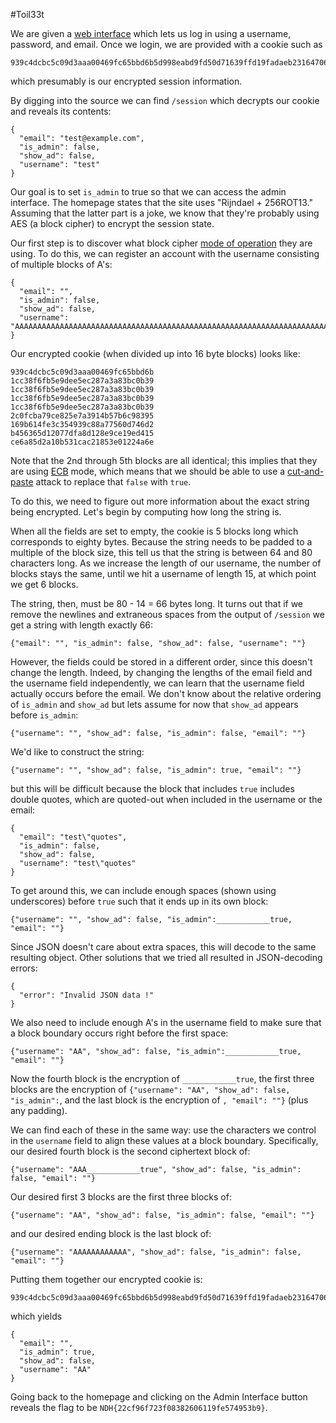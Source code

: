 #Toil33t

We are given a [web interface](toil33t.quals.nuitduhack.com) which lets us log in using a username, password, and email. Once we login, we are provided with a cookie such as

```
939c4dcbc5c09d3aaa00469fc65bbd6b5d998eabd9fd50d71639ffd19fadaeb23164706a5409b80800d7b98a576d11546cb3b01c5a57390325c7f6a18a4183c2e601b92d49560ffcac94c6271400069e
```

which presumably is our encrypted session information.

By digging into the source we can find `/session` which decrypts our cookie and reveals its contents:

```
{
  "email": "test@example.com",
  "is_admin": false,
  "show_ad": false,
  "username": "test"
}
```

Our goal is to set `is_admin` to true so that we can access the admin interface. The homepage states that the site uses "Rijndael + 256ROT13." Assuming that the latter part is a joke, we know that they're probably using AES (a block cipher) to encrypt the session state.

Our first step is to discover what block cipher [mode of operation](https://en.wikipedia.org/wiki/Block_cipher_mode_of_operation) they are using. To do this, we can register an account with the username consisting of multiple blocks of A's:

```
{
  "email": "",
  "is_admin": false,
  "show_ad": false,
  "username": "AAAAAAAAAAAAAAAAAAAAAAAAAAAAAAAAAAAAAAAAAAAAAAAAAAAAAAAAAAAAAAAAAAAAAAAA"
}
```

Our encrypted cookie (when divided up into 16 byte blocks) looks like:

```
939c4dcbc5c09d3aaa00469fc65bbd6b
1cc38f6fb5e9dee5ec287a3a83bc0b39
1cc38f6fb5e9dee5ec287a3a83bc0b39
1cc38f6fb5e9dee5ec287a3a83bc0b39
1cc38f6fb5e9dee5ec287a3a83bc0b39
2c0fcba79ce825e7a3914b57b6c98395
169b614fe3c354939c88a77560d746d2
b456365d12077dfa8d128e9ce19ed415
ce6a85d2a10b531cac21853e01224a6e
```

Note that the 2nd through 5th blocks are all identical; this implies that they are using [ECB](https://en.wikipedia.org/wiki/Block_cipher_mode_of_operation#ECB) mode, which means that we should be able to use a [cut-and-paste](http://cryptopals.com/sets/2/challenges/13/) attack to replace that `false` with `true`.

To do this, we need to figure out more information about the exact string being encrypted. Let's begin by computing how long the string is.

When all the fields are set to empty, the cookie is 5 blocks long which corresponds to eighty bytes. Because the string needs to be padded to a multiple of the block size, this tell us that the string is between 64 and 80 characters long. As we increase the length of our username, the number of blocks stays the same, until we hit a username of length 15, at which point we get 6 blocks.

The string, then, must be 80 - 14 = 66 bytes long. It turns out that if we remove the newlines and extraneous spaces from the output of `/session` we get a string with length exactly 66:

```
{"email": "", "is_admin": false, "show_ad": false, "username": ""}
```

However, the fields could be stored in a different order, since this doesn't change the length. Indeed, by changing the lengths of the email field and the username field independently, we can learn that the username field actually occurs before the email. We don't know about the relative ordering of `is_admin` and `show_ad` but lets assume for now that `show_ad` appears before `is_admin`:

```
{"username": "", "show_ad": false, "is_admin": false, "email": ""}
```

We'd like to construct the string:

```
{"username": "", "show_ad": false, "is_admin": true, "email": ""}
```
but this will be difficult because the block that includes `true` includes double quotes, which are quoted-out when included in the username or the email:

```
{
  "email": "test\"quotes",
  "is_admin": false,
  "show_ad": false,
  "username": "test\"quotes"
}
```

To get around this, we can include enough spaces (shown using underscores) before `true` such that it ends up in its own block:

```
{"username": "", "show_ad": false, "is_admin":____________true, "email": ""}
```

Since JSON doesn't care about extra spaces, this will decode to the same resulting object. Other solutions that we tried all resulted in JSON-decoding errors:

```
{
  "error": "Invalid JSON data !"
}
```

We also need to include enough A's in the username field to make sure that a block boundary occurs right before the first space:

```
{"username": "AA", "show_ad": false, "is_admin":____________true, "email": ""}
```

Now the fourth block is the encryption of `____________true`, the first three blocks are the encryption of `{"username": "AA", "show_ad": false, "is_admin":`, and the last block is the encryption of `, "email": ""}` (plus any padding).

We can find each of these in the same way: use the characters we control in the `username` field to align these values at a block boundary. Specifically, our desired fourth block is the second ciphertext block of:

```
{"username": "AAA____________true", "show_ad": false, "is_admin": false, "email": ""}
```

Our desired first 3 blocks are the first three blocks of:


```
{"username": "AA", "show_ad": false, "is_admin": false, "email": ""}
```

and our desired ending block is the last block of:


```
{"username": "AAAAAAAAAAAA", "show_ad": false, "is_admin": false, "email": ""}
```

Putting them together our encrypted cookie is:

```
939c4dcbc5c09d3aaa00469fc65bbd6b5d998eabd9fd50d71639ffd19fadaeb23164706a5409b80800d7b98a576d1154d53da7ab898a957599c7490d8f98a955961336e7d0c9629f12536f127cbc1297
```

which yields

```
{
  "email": "",
  "is_admin": true,
  "show_ad": false,
  "username": "AA"
}
```

Going back to the homepage and clicking on the Admin Interface button reveals the flag to be `NDH{22cf96f723f08382606119fe574953b9}`.
